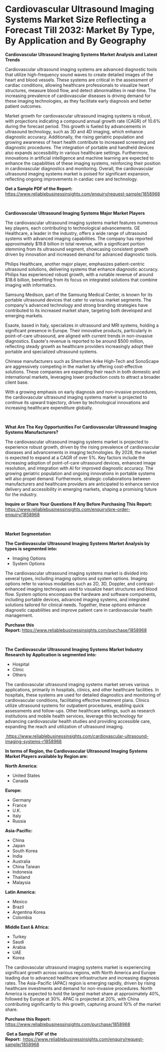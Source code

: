 <p><h1>Cardiovascular Ultrasound Imaging Systems Market Size Reflecting a Forecast Till 2032: Market By Type, By Application and By Geography</h1></p><p><strong>Cardiovascular Ultrasound Imaging Systems Market Analysis and Latest Trends</strong></p>
<p><p>Cardiovascular ultrasound imaging systems are advanced diagnostic tools that utilize high-frequency sound waves to create detailed images of the heart and blood vessels. These systems are critical in the assessment of cardiac conditions, allowing healthcare professionals to visualize heart structures, measure blood flow, and detect abnormalities in real-time. The increasing prevalence of cardiovascular diseases is driving demand for these imaging technologies, as they facilitate early diagnosis and better patient outcomes.</p><p>Market growth for cardiovascular ultrasound imaging systems is robust, with projections indicating a compound annual growth rate (CAGR) of 10.6% during the forecast period. This growth is fueled by advancements in ultrasound technology, such as 3D and 4D imaging, which enhance diagnostic accuracy. Additionally, the rising geriatric population and growing awareness of heart health contribute to increased screening and diagnostic procedures. The integration of portable and handheld devices also expands accessibility in various healthcare settings. Furthermore, innovations in artificial intelligence and machine learning are expected to enhance the capabilities of these imaging systems, reinforcing their position in cardiovascular diagnostics and monitoring. Overall, the cardiovascular ultrasound imaging systems market is poised for significant expansion, reflecting ongoing improvements in cardiac care and technology.</p></p>
<p><strong>Get a Sample PDF of the Report:&nbsp;</strong> <a href="https://www.reliablebusinessinsights.com/enquiry/request-sample/1858968?utm_campaign=3491&utm_medium=2&utm_source=Github&utm_content=ia&utm_term=14042025&utm_id=cardiovascular-ultrasound-imaging-systems">https://www.reliablebusinessinsights.com/enquiry/request-sample/1858968</a></p>
<p>&nbsp;</p>
<p><strong>Cardiovascular Ultrasound Imaging Systems Major Market Players</strong></p>
<p><p>The cardiovascular ultrasound imaging systems market features numerous key players, each contributing to technological advancements. GE Healthcare, a leader in the industry, offers a wide range of ultrasound systems with advanced imaging capabilities. The company has reported approximately $19.8 billion in total revenue, with a significant portion stemming from its ultrasound segment, showcasing consistent growth driven by innovation and increased demand for advanced diagnostic tools.</p><p>Philips Healthcare, another major player, emphasizes patient-centric ultrasound solutions, delivering systems that enhance diagnostic accuracy. Philips has experienced robust growth, with a notable revenue of around $18.6 billion, benefiting from its focus on integrated solutions that combine imaging with informatics.</p><p>Samsung Medison, part of the Samsung Medical Center, is known for its portable ultrasound devices that cater to various market segments. The company's advanced technology and strong branding strategies have contributed to its increased market share, targeting both developed and emerging markets.</p><p>Esaote, based in Italy, specializes in ultrasound and MRI systems, holding a significant presence in Europe. Their innovative products, particularly in point-of-care ultrasound, are aligned with current trends in non-invasive diagnostics. Esaote's revenue is reported to be around $500 million, reflecting steady growth as healthcare providers increasingly adopt their portable and specialized ultrasound systems.</p><p>Chinese manufacturers such as Shenzhen Anke High-Tech and SonoScape are aggressively competing in the market by offering cost-effective solutions. These companies are expanding their reach in both domestic and international markets, leveraging lower production costs to attract a broader client base.</p><p>With a growing emphasis on early diagnosis and non-invasive procedures, the cardiovascular ultrasound imaging systems market is projected to continue its upward trajectory, driven by technological innovations and increasing healthcare expenditure globally.</p></p>
<p>&nbsp;</p>
<p><strong>What Are The Key Opportunities For Cardiovascular Ultrasound Imaging Systems Manufacturers?</strong></p>
<p><p>The cardiovascular ultrasound imaging systems market is projected to experience robust growth, driven by the rising prevalence of cardiovascular diseases and advancements in imaging technologies. By 2028, the market is expected to expand at a CAGR of over 5%. Key factors include the increasing adoption of point-of-care ultrasound devices, enhanced image resolution, and integration with AI for improved diagnostic accuracy. The growing geriatric population and ongoing innovations in portable systems will also propel demand. Furthermore, strategic collaborations between manufacturers and healthcare providers are anticipated to enhance service delivery and accessibility in emerging markets, shaping a promising future for the industry.</p></p>
<p><strong>Inquire or Share Your Questions If Any Before Purchasing This Report:</strong> <a href="https://www.reliablebusinessinsights.com/enquiry/pre-order-enquiry/1858968?utm_campaign=3491&utm_medium=2&utm_source=Github&utm_content=ia&utm_term=14042025&utm_id=cardiovascular-ultrasound-imaging-systems">https://www.reliablebusinessinsights.com/enquiry/pre-order-enquiry/1858968</a></p>
<p>&nbsp;</p>
<p><strong>Market Segmentation</strong></p>
<p><strong>The Cardiovascular Ultrasound Imaging Systems Market Analysis by types is segmented into:</strong></p>
<p><ul><li>Imaging Options</li><li>System Options</li></ul></p>
<p><p>The cardiovascular ultrasound imaging systems market is divided into several types, including imaging options and system options. Imaging options refer to various modalities such as 2D, 3D, Doppler, and contrast-enhanced imaging techniques used to visualize heart structures and blood flow. System options encompass the hardware and software components, including portable devices, advanced imaging systems, and integrated solutions tailored for clinical needs. Together, these options enhance diagnostic capabilities and improve patient care in cardiovascular health management.</p></p>
<p><strong>Purchase this Report:&nbsp;</strong><a href="https://www.reliablebusinessinsights.com/purchase/1858968?utm_campaign=3491&utm_medium=2&utm_source=Github&utm_content=ia&utm_term=14042025&utm_id=cardiovascular-ultrasound-imaging-systems">https://www.reliablebusinessinsights.com/purchase/1858968</a></p>
<p>&nbsp;</p>
<p><strong>The Cardiovascular Ultrasound Imaging Systems Market Industry Research by Application is segmented into:</strong></p>
<p><ul><li>Hospital</li><li>Clinic</li><li>Others</li></ul></p>
<p><p>The cardiovascular ultrasound imaging systems market serves various applications, primarily in hospitals, clinics, and other healthcare facilities. In hospitals, these systems are used for detailed diagnostics and monitoring of cardiovascular conditions, facilitating effective treatment plans. Clinics utilize ultrasound systems for outpatient procedures, enabling quick assessments and follow-ups. Other healthcare settings, such as research institutions and mobile health services, leverage this technology for advancing cardiovascular health studies and providing accessible care, expanding the reach and utilization of ultrasound imaging.</p></p>
<p><a href="https://www.reliablebusinessinsights.com/cardiovascular-ultrasound-imaging-systems-r1858968?utm_campaign=3491&utm_medium=2&utm_source=Github&utm_content=ia&utm_term=14042025&utm_id=cardiovascular-ultrasound-imaging-systems">&nbsp;https://www.reliablebusinessinsights.com/cardiovascular-ultrasound-imaging-systems-r1858968</a></p>
<p><strong>In terms of Region, the Cardiovascular Ultrasound Imaging Systems Market Players available by Region are:</strong></p>
<p>
    <p> <strong> North America: </strong>
        <ul>
            <li>United States</li>
            <li>Canada</li>
        </ul>
        </p> 
    <p> <strong> Europe: </strong>
        <ul>
            <li>Germany</li>
            <li>France</li>
            <li>U.K.</li>
            <li>Italy</li>
            <li>Russia</li>
        </ul>
        </p> 
    <p> <strong> Asia-Pacific: </strong>
        <ul>
            <li>China</li>
            <li>Japan</li>
            <li>South Korea</li>
            <li>India</li>
            <li>Australia</li>
            <li>China Taiwan</li>
            <li>Indonesia</li>
            <li>Thailand</li>
            <li>Malaysia</li>
        </ul>
        </p> 
    <p> <strong> Latin America: </strong>
        <ul>
            <li>Mexico</li>
            <li>Brazil</li>
            <li>Argentina Korea</li>
            <li>Colombia</li>
        </ul>
        </p> 
    <p> <strong> Middle East & Africa: </strong>
        <ul>
            <li>Turkey</li>
            <li>Saudi</li>
            <li>Arabia</li>
            <li>UAE</li>
            <li>Korea</li>
        </ul>
    </p>
    </p>
<p><p>The cardiovascular ultrasound imaging systems market is experiencing significant growth across various regions, with North America and Europe leading due to advanced healthcare infrastructure and increasing diagnosis rates. The Asia-Pacific (APAC) region is emerging rapidly, driven by rising healthcare investments and demand for non-invasive procedures. North America is expected to hold the largest market share at approximately 40%, followed by Europe at 30%. APAC is projected at 20%, with China contributing significantly to this growth, capturing around 10% of the market share.</p></p>
<p><strong>Purchase this Report: </strong><a href="https://www.reliablebusinessinsights.com/purchase/1858968?utm_campaign=3491&utm_medium=2&utm_source=Github&utm_content=ia&utm_term=14042025&utm_id=cardiovascular-ultrasound-imaging-systems">https://www.reliablebusinessinsights.com/purchase/1858968</a></p>
<p>&nbsp;<strong>Get a Sample PDF of the Report:&nbsp;&nbsp;</strong><a href="https://www.reliablebusinessinsights.com/enquiry/request-sample/1858968?utm_campaign=3491&utm_medium=2&utm_source=Github&utm_content=ia&utm_term=14042025&utm_id=cardiovascular-ultrasound-imaging-systems">https://www.reliablebusinessinsights.com/enquiry/request-sample/1858968</a></p>
<p><strong></strong></p>
<p><p></p><p></p><p></p></p>